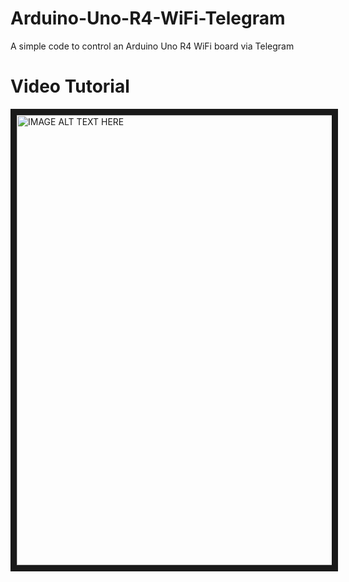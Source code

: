# Arduino-Uno-R4-WiFi-Telegram
A simple code to control an Arduino Uno R4 WiFi board via Telegram

# Video Tutorial
<a href="http://www.youtube.com/watch?feature=player_embedded&v=URIxiy2y3ac
" target="_blank"><img src="http://img.youtube.com/vi/URIxiy2y3ac/0.jpg" 
alt="IMAGE ALT TEXT HERE" width="1080" height="720" border="10" /></a>
